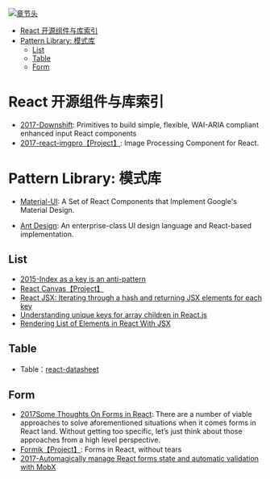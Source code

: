 [![章节头](https://parg.co/UGo)](https://parg.co/b4z) 
 - [React 开源组件与库索引](#react-%E5%BC%80%E6%BA%90%E7%BB%84%E4%BB%B6%E4%B8%8E%E5%BA%93%E7%B4%A2%E5%BC%95)
- [Pattern Library: 模式库](#pattern-library-%E6%A8%A1%E5%BC%8F%E5%BA%93)
  * [List](#list)
  * [Table](#table)
  * [Form](#form) 

# React 开源组件与库索引
- [2017-Downshift](https://medium.com/@kentcdodds/introducing-downshift-for-react-b1de3fca0817): Primitives to build simple, flexible, WAI-ARIA compliant enhanced input React components 
- [2017-react-imgpro【Project】](https://github.com/nitin42/react-imgpro): Image Processing Component for React. 
# Pattern Library: 模式库
- [Material-UI](http://www.material-ui.com/#/): A Set of React Components that Implement Google's Material Design.

- [Ant Design](https://www.hugedomains.com/domain_profile.cfm?d=ant-design&e=com): An enterprise-class UI design language and React-based implementation.
## List

- [2015-Index as a key is an anti-pattern](https://parg.co/beq)
- [React Canvas【Project】](https://github.com/Flipboard/react-canvas)
- [React JSX: Iterating through a hash and returning JSX elements for each key](http://stackoverflow.com/questions/29534224/react-jsx-iterating-through-a-hash-and-returning-jsx-elements-for-each-key)
- [Understanding unique keys for array children in React.js](http://stackoverflow.com/questions/28329382/understanding-unique-keys-for-array-children-in-react-js)
- [Rendering List of Elements in React With JSX](http://jasonjl.me/blog/2015/04/18/rendering-list-of-elements-in-react-with-jsx/)
## Table
- Table：[react-datasheet](https://nadbm.github.io/react-datasheet/)

## Form
- [2017Some Thoughts On Forms in React](https://parg.co/bIR): There are a number of viable approaches to solve aforementioned situations when it comes forms in React land. Without getting too specific, let’s just think about those approaches from a high level perspective.
- [Formik【Project】](https://github.com/jaredpalmer/formik): Forms in React, without tears
- [2017-Automagically manage React forms state and automatic validation with MobX](https://medium.com/@foxhound87/automagically-manage-react-forms-state-with-mobx-and-automatic-validation-2b00a32b9769)



